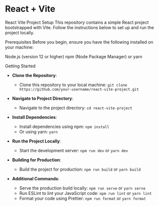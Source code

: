 # React + Vite

React Vite Project Setup
This repository contains a simple React project bootstrapped with Vite. Follow the instructions below to set up and run the project locally.

Prerequisites
Before you begin, ensure you have the following installed on your machine:

Node.js (version 12 or higher)
npm (Node Package Manager) or yarn

Getting Started

- **Clone the Repository**:
  - Clone this repository to your local machine: `git clone https://github.com/your-username/react-vite-project.git`

- **Navigate to Project Directory**:
  - Navigate to the project directory: `cd react-vite-project`

- **Install Dependencies**:
  - Install dependencies using npm: `npm install`
  - Or using yarn: `yarn`

- **Run the Project Locally**:
  - Start the development server: `npm run dev` or `yarn dev`

- **Building for Production**:
  - Build the project for production: `npm run build` or `yarn build`

- **Additional Commands**:
  - Serve the production build locally: `npm run serve` or `yarn serve`
  - Run ESLint to lint your JavaScript code: `npm run lint` or `yarn lint`
  - Format your code using Prettier: `npm run format` or `yarn format`


